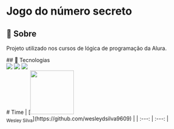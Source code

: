 
<h1>Jogo do número secreto</h1>
<h2>🔖 Sobre</h2>
<p>Projeto utilizado nos cursos de lógica de programação da Alura.</p>
## 🚀 Tecnologias
<div>
  <img src="https://img.shields.io/badge/HTML-239120?style=for-the-badge&logo=html5&logoColor=white">
  <img src="https://img.shields.io/badge/CSS-239120?&style=for-the-badge&logo=css3&logoColor=white">
  <img src="https://img.shields.io/badge/JavaScript-F7DF1E?style=for-the-badge&logo=javascript&logoColor=black">
</div>
# Time
| [<img   [<img loading="lazy" src="https://avatars.githubusercontent.com/u/522931?v=4" width=115><br><sub>Wesley Silva</sub>](https://github.com/wesleydsilva9609) |
| :---: | :---: |
